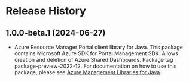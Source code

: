 # Release History

## 1.0.0-beta.1 (2024-06-27)

- Azure Resource Manager Portal client library for Java. This package contains Microsoft Azure SDK for Portal Management SDK. Allows creation and deletion of Azure Shared Dashboards. Package tag package-preview-2022-12. For documentation on how to use this package, please see [Azure Management Libraries for Java](https://aka.ms/azsdk/java/mgmt).
